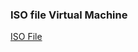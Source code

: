 ### ISO file Virtual Machine
[ISO File](https://drive.google.com/drive/u/0/folders/1me_nJJh0fvdDOXX3ew2jzGQpoP7f_iFt)

